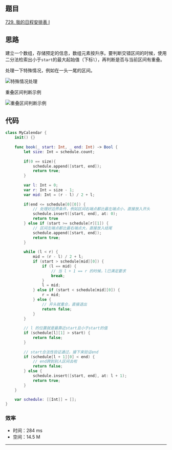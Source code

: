 ## 题目

[729. 我的日程安排表 I](https://leetcode.cn/problems/my-calendar-i/)

## 思路

建立一个数组，存储预定的信息，数组元素按升序。要判断交错区间的时候，使用二分法检索出小于`start`的最大起始值（下标`l`），再判断是否与当前区间有重叠。

处理一下特殊情况，例如在一头一尾的区间。

![特殊情况处理](https://pic.leetcode-cn.com/1656950085-FNDnri-IMG_5334.JPG)

重叠区间判断示例

![重叠区间判断示例](https://pic.leetcode-cn.com/1656950126-oBiJKT-IMG_5335.JPG)

## 代码

```Swift
class MyCalendar {
    init() {}
    
    func book(_ start: Int, _ end: Int) -> Bool {
        let size: Int = schedule.count;
        
        if(0 == size){
            schedule.append([start, end]);
            return true;
        }
        
        var l: Int = 0;
        var r: Int = size - 1;
        var mid: Int = (r - l) / 2 + l;
        
        if(end <= schedule[0][0]) {
            // 处理好边界条件，例如区间右端点都比最左端点小，直接放入开头
            schedule.insert([start, end], at: 0);
            return true
        } else if (start >= schedule[r][1]) {
            // 区间左端点都比最右端点大，直接放入结尾
            schedule.append([start, end]);
            return true;
        }
        
        while (l < r) {
            mid = (r - l) / 2 + l;
            if (start > schedule[mid][0]) {
                if (l == mid) {
                    // 当 l + 1 == r 的时候，l已满足要求
                    break;
                }
                l = mid;
            } else if (start < schedule[mid][0]) {
                r = mid;
            } else {
                // 开头就重合，直接退出
                return false;
            }
        }
        
        // l 的位置就是最靠近start且小于start的值
        if (schedule[l][1] > start) {
            return false;
        }
        
        // start合法性验证通过，接下来验证end
        if (schedule[l + 1][0] < end) {
            // end跨到别人区间去啦
            return false;
        } else {
            schedule.insert([start, end], at: l + 1);
            return true;
        }
    }

    var schedule: [[Int]] = [];
}
```

### 效率

* 时间：284 ms
* 空间：14.5 M
---
